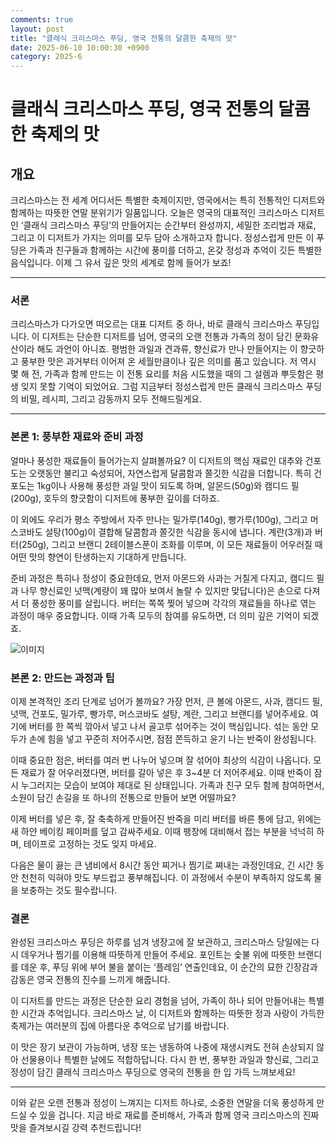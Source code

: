```yaml
---
comments: true
layout: post
title: "클래식 크리스마스 푸딩, 영국 전통의 달콤한 축제의 맛"
date: 2025-06-10 10:00:30 +0900
category: 2025-6
---
```


# 클래식 크리스마스 푸딩, 영국 전통의 달콤한 축제의 맛

## 개요
크리스마스는 전 세계 어디서든 특별한 축제이지만, 영국에서는 특히 전통적인 디저트와 함께하는 따뜻한 연말 분위기가 일품입니다. 오늘은 영국의 대표적인 크리스마스 디저트인 ‘클래식 크리스마스 푸딩’의 만들어지는 순간부터 완성까지, 세밀한 조리법과 재료, 그리고 이 디저트가 가지는 의미를 모두 담아 소개하고자 합니다. 정성스럽게 만든 이 푸딩은 가족과 친구들과 함께하는 시간에 풍미를 더하고, 온갖 정성과 추억이 깃든 특별한 음식입니다. 이제 그 유서 깊은 맛의 세계로 함께 들어가 보죠!

---

### 서론
크리스마스가 다가오면 떠오르는 대표 디저트 중 하나, 바로 클래식 크리스마스 푸딩입니다. 이 디저트는 단순한 디저트를 넘어, 영국의 오랜 전통과 가족의 정이 담긴 문화유산이라 해도 과언이 아니죠. 평범한 과일과 견과류, 향신료가 만나 만들어지는 이 향긋하고 풍부한 맛은 과거부터 이어져 온 세월만큼이나 깊은 의미를 품고 있습니다. 저 역시 몇 해 전, 가족과 함께 만드는 이 전통 요리를 처음 시도했을 때의 그 설렘과 뿌듯함은 평생 잊지 못할 기억이 되었어요. 그럼 지금부터 정성스럽게 만든 클래식 크리스마스 푸딩의 비밀, 레시피, 그리고 감동까지 모두 전해드릴게요.

---

### 본론 1: 풍부한 재료와 준비 과정
얼마나 풍성한 재료들이 들어가는지 살펴볼까요? 이 디저트의 핵심 재료인 대추와 건포도는 오랫동안 불리고 숙성되어, 자연스럽게 달콤함과 쫄깃한 식감을 더합니다. 특히 건포도는 1kg이나 사용해 풍성한 과일 맛이 되도록 하며, 알몬드(50g)와 캠디드 필(200g), 호두의 향긋함이 디저트에 풍부한 깊이를 더하죠. 

이 외에도 우리가 평소 주방에서 자주 만나는 밀가루(140g), 빵가루(100g), 그리고 머스코바도 설탕(100g)이 결합해 달콤함과 쫄깃한 식감을 동시에 냅니다. 계란(3개)과 버터(250g), 그리고 브랜디 2테이블스푼이 조화를 이루며, 이 모든 재료들이 어우러질 때 어떤 맛의 향연이 탄생하는지 기대하게 만듭니다.

준비 과정은 특히나 정성이 중요한데요, 먼저 아몬드와 사과는 거칠게 다지고, 캠디드 필과 나무 향신료인 넛맥(계량이 꽤 많아 보여서 놀랄 수 있지만 맞답니다)은 손으로 다져서 더 풍성한 풍미를 살립니다. 버터는 쪽쪽 찢어 넣으며 각각의 재료들을 하나로 엮는 과정이 매우 중요합니다. 이때 가족 모두의 참여를 유도하면, 더 의미 깊은 기억이 되겠죠.

![이미지](https://www.themealdb.com/images/media/meals/1d85821576790598.jpg)

### 본론 2: 만드는 과정과 팁
이제 본격적인 조리 단계로 넘어가 볼까요? 가장 먼저, 큰 볼에 아몬드, 사과, 캠디드 필, 넛맥, 건포도, 밀가루, 빵가루, 머스코바도 설탕, 계란, 그리고 브랜디를 넣어주세요. 여기에 버터를 한 쪽씩 깎아서 넣고 나서 골고루 섞어주는 것이 핵심입니다. 섞는 동안 모두가 손에 힘을 넣고 꾸준히 저어주시면, 점점 쫀득하고 윤기 나는 반죽이 완성됩니다.

이때 중요한 점은, 버터를 여러 번 나누어 넣으며 잘 섞어야 최상의 식감이 나옵니다. 모든 재료가 잘 어우러졌다면, 버터를 갈아 넣은 후 3~4분 더 저어주세요. 이때 반죽이 잠시 누그러지는 모습이 보여야 제대로 된 상태입니다. 가족과 친구 모두 함께 참여하면서, 소원이 담긴 손길을 또 하나의 전통으로 만들어 보면 어떨까요?

이제 버터를 넣은 후, 잘 축축하게 만들어진 반죽을 미리 버터를 바른 통에 담고, 위에는 새 하얀 베이킹 페이퍼를 덮고 감싸주세요. 이때 팽창에 대비해서 접는 부분을 넉넉히 하며, 테이프로 고정하는 것도 잊지 마세요. 

다음은 물이 끓는 큰 냄비에서 8시간 동안 찌거나 찜기로 쪄내는 과정인데요, 긴 시간 동안 천천히 익혀야 맛도 부드럽고 풍부해집니다. 이 과정에서 수분이 부족하지 않도록 물을 보충하는 것도 필수랍니다.

### 결론
완성된 크리스마스 푸딩은 하루를 넘겨 냉장고에 잘 보관하고, 크리스마스 당일에는 다시 데우거나 찜기를 이용해 따뜻하게 만들어 주세요. 포인트는 숯불 위에 따뜻한 브랜디를 데운 후, 푸딩 위에 부어 불을 붙이는 ‘플레임’ 연출인데요, 이 순간의 묘한 긴장감과 감동은 영국 전통의 진수를 느끼게 해줍니다.

이 디저트를 만드는 과정은 단순한 요리 경험을 넘어, 가족이 하나 되어 만들어내는 특별한 시간과 추억입니다. 크리스마스 날, 이 디저트와 함께하는 따뜻한 정과 사랑이 가득한 축제가는 여러분의 집에 아름다운 추억으로 남기를 바랍니다.

이 맛은 장기 보관이 가능하며, 냉장 또는 냉동하여 나중에 재생시켜도 전혀 손상되지 않아 선물용이나 특별한 날에도 적합하답니다. 다시 한 번, 풍부한 과일과 향신료, 그리고 정성이 담긴 클래식 크리스마스 푸딩으로 영국의 전통을 한 입 가득 느껴보세요!

---

이와 같은 오랜 전통과 정성이 느껴지는 디저트 하나로, 소중한 연말을 더욱 풍성하게 만드실 수 있을 겁니다. 지금 바로 재료를 준비해서, 가족과 함께 영국 크리스마스의 진짜 맛을 즐겨보시길 강력 추천드립니다!
